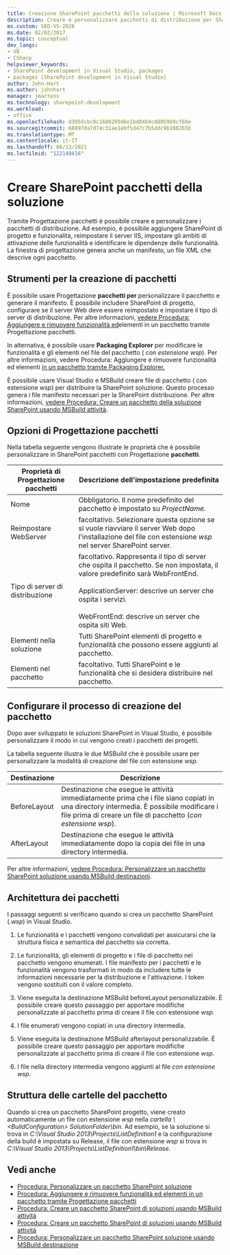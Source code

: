 ```yaml
---
title: Creazione SharePoint pacchetti della soluzione | Microsoft Docs
description: Creare e personalizzare pacchetti di distribuzione per SharePoint soluzioni usando Progettazione pacchetti. Esplorare gli strumenti di creazione pacchetti, le opzioni di progettazione e la struttura di cartelle.
ms.custom: SEO-VS-2020
ms.date: 02/02/2017
ms.topic: conceptual
dev_langs:
- VB
- CSharp
helpviewer_keywords:
- SharePoint development in Visual Studio, packages
- packages [SharePoint development in Visual Studio]
author: John-Hart
ms.author: johnhart
manager: jmartens
ms.technology: sharepoint-development
ms.workload:
- office
ms.openlocfilehash: d395dcbc0c1600209d6e1bd04b4c88059b9cf60e
ms.sourcegitcommit: 68897da7d74c31ae1ebf5d47c7b5ddc9b108265b
ms.translationtype: MT
ms.contentlocale: it-IT
ms.lasthandoff: 08/13/2021
ms.locfileid: "122149416"
---
```

# <a name="create-sharepoint-solution-packages"></a>Creare SharePoint pacchetti della soluzione
  Tramite Progettazione pacchetti è possibile creare e personalizzare i pacchetti di distribuzione. Ad esempio, è possibile aggiungere SharePoint di progetto e funzionalità, reimpostare il server IIS, impostare gli ambiti di attivazione delle funzionalità e identificare le dipendenze delle funzionalità. La finestra di progettazione genera anche un manifesto, un file XML che descrive ogni pacchetto.

## <a name="packaging-tools"></a>Strumenti per la creazione di pacchetti
 È possibile usare Progettazione **pacchetti per** personalizzare il pacchetto e generare il manifesto. È possibile includere SharePoint di progetto, configurare se il server Web deve essere reimpostato e impostare il tipo di server di distribuzione. Per altre informazioni, [vedere Procedura: Aggiungere e rimuovere funzionalità ed](../sharepoint/how-to-add-and-remove-features-and-items-to-a-package-by-using-the-package-designer.md)elementi in un pacchetto tramite Progettazione pacchetti.

 In alternativa, è possibile usare **Packaging Explorer** per modificare le funzionalità e gli elementi nel file del pacchetto ( con *estensione wsp*). Per altre informazioni, vedere Procedura: Aggiungere e rimuovere funzionalità ed elementi [in un pacchetto tramite Packaging Explorer.](../sharepoint/how-to-add-and-remove-features-and-items-to-a-package-by-using-the-packaging-explorer.md)

 È possibile usare Visual Studio e MSBuild creare file di pacchetto ( con estensione *wsp*) per distribuire la SharePoint soluzione. Questo processo genera i file manifesto necessari per la SharePoint distribuzione. Per altre informazioni, [vedere Procedura: Creare un pacchetto della soluzione SharePoint usando MSBuild attività](../sharepoint/how-to-create-a-sharepoint-solution-package-by-using-msbuild-tasks.md).

## <a name="package-designer-options"></a>Opzioni di Progettazione pacchetti
 Nella tabella seguente vengono illustrate le proprietà che è possibile personalizzare in SharePoint pacchetti con Progettazione **pacchetti**.

|Proprietà di Progettazione pacchetti|Descrizione dell'impostazione predefinita|
|-------------------------------|------------------------------------|
|Nome|Obbligatorio. Il nome predefinito del pacchetto è impostato su *ProjectName.*|
|Reimpostare WebServer|facoltativo. Selezionare questa opzione se si vuole riavviare il server Web dopo l'installazione del file con estensione *wsp* nel server SharePoint server.|
|Tipo di server di distribuzione|facoltativo. Rappresenta il tipo di server che ospita il pacchetto. Se non impostata, il valore predefinito sarà WebFrontEnd.<br /><br /> ApplicationServer: descrive un server che ospita i servizi.<br /><br /> WebFrontEnd: descrive un server che ospita siti Web.|
|Elementi nella soluzione|Tutti SharePoint elementi di progetto e funzionalità che possono essere aggiunti al pacchetto.|
|Elementi nel pacchetto|facoltativo. Tutti SharePoint e le funzionalità che si desidera distribuire nel pacchetto.|

## <a name="configure-the-packaging-process"></a>Configurare il processo di creazione del pacchetto
 Dopo aver sviluppato le soluzioni SharePoint in Visual Studio, è possibile personalizzare il modo in cui vengono creati i pacchetti dei progetti.

 La tabella seguente illustra le due MSBuild che è possibile usare per personalizzare la modalità di creazione del file con estensione *wsp.*

|Destinazione|Descrizione|
|------------|-----------------|
|BeforeLayout|Destinazione che esegue le attività immediatamente prima che i file siano copiati in una directory intermedia. È possibile modificare i file prima di creare un file di pacchetto (*con estensione wsp*).|
|AfterLayout|Destinazione che esegue le attività immediatamente dopo la copia dei file in una directory intermedia.|

 Per altre informazioni, [vedere Procedura: Personalizzare un pacchetto SharePoint soluzione usando MSBuild destinazioni](../sharepoint/how-to-customize-a-sharepoint-solution-package-by-using-msbuild-targets.md).

## <a name="packaging-architecture"></a>Architettura dei pacchetti
 I passaggi seguenti si verificano quando si crea un pacchetto SharePoint (*.wsp*) in Visual Studio.

1. Le funzionalità e i pacchetti vengono convalidati per assicurarsi che la struttura fisica e semantica del pacchetto sia corretta.

2. Le funzionalità, gli elementi di progetto e i file di pacchetto nel pacchetto vengono enumerati. I file manifesto per i pacchetti e le funzionalità vengono trasformati in modo da includere tutte le informazioni necessarie per la distribuzione e l'attivazione. I token vengono sostituiti con il valore completo.

3. Viene eseguita la destinazione MSBuild beforeLayout personalizzabile. È possibile creare questo passaggio per apportare modifiche personalizzate al pacchetto prima di creare il file con estensione *wsp.*

4. I file enumerati vengono copiati in una directory intermedia.

5. Viene eseguita la destinazione MSBuild afterlayout personalizzabile. È possibile creare questo passaggio per apportare modifiche personalizzate al pacchetto prima di creare il file con estensione *wsp.*

6. I file nella directory intermedia vengono aggiunti al file *con estensione wsp.*

## <a name="package-folder-structure"></a>Struttura delle cartelle del pacchetto
 Quando si crea un pacchetto SharePoint progetto, viene creato automaticamente un file con estensione *wsp* nella *cartella \\ \<BuildConfiguration> SolutionFolder\bin.* Ad esempio, se la soluzione si trova in *C:\Visual Studio 2013\Projects\ListDefinition1* e la configurazione della build è impostata su Release, il file con estensione *wsp* si trova in *C:\Visual Studio 2013\Projects\ListDefinition1\bin\Release.*

## <a name="see-also"></a>Vedi anche
- [Procedura: Personalizzare un pacchetto SharePoint soluzione](../sharepoint/how-to-customize-a-sharepoint-solution-package.md)
- [Procedura: Aggiungere e rimuovere funzionalità ed elementi in un pacchetto tramite Progettazione pacchetti](../sharepoint/how-to-add-and-remove-features-and-items-to-a-package-by-using-the-package-designer.md)
- [Procedura: Creare un pacchetto SharePoint di soluzioni usando MSBuild attività](../sharepoint/how-to-create-a-sharepoint-solution-package-by-using-msbuild-tasks.md)
- [Procedura: Creare un pacchetto SharePoint di soluzioni usando MSBuild attività](../sharepoint/how-to-create-a-sharepoint-solution-package-by-using-msbuild-tasks.md)
- [Procedura: Personalizzare un pacchetto SharePoint soluzione usando MSBuild destinazione](../sharepoint/how-to-customize-a-sharepoint-solution-package-by-using-msbuild-targets.md)
